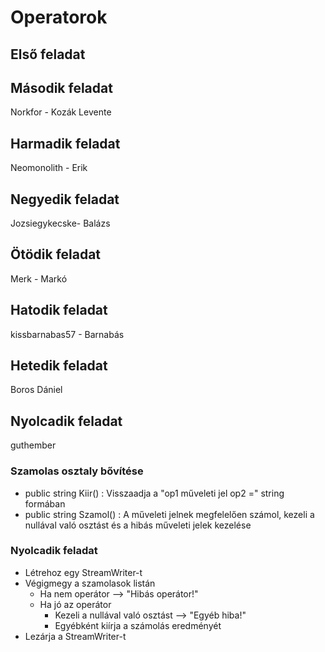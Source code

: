 # Operatorok
## Első feladat

## Második feladat
Norkfor - Kozák Levente
## Harmadik feladat
Neomonolith - Erik
## Negyedik feladat
Jozsiegykecske- Balázs
## Ötödik feladat
Merk - Markó
## Hatodik feladat
kissbarnabas57 - Barnabás
## Hetedik feladat
Boros Dániel
## Nyolcadik feladat
guthember
### Szamolas osztaly bővítése
  - public string Kiir() : Visszaadja a "op1 műveleti jel op2 =" string formában
  - public string Szamol() : A műveleti jelnek megfelelően számol, kezeli a nullával való osztást és a hibás műveleti jelek kezelése
### Nyolcadik feladat
  - Létrehoz egy StreamWriter-t
  - Végigmegy a szamolasok listán
    - Ha nem operátor --> "Hibás operátor!" 
    - Ha jó az operátor
      - Kezeli a nullával való osztást --> "Egyéb hiba!"
      - Egyébként kiírja a számolás eredményét
  - Lezárja a StreamWriter-t
  
